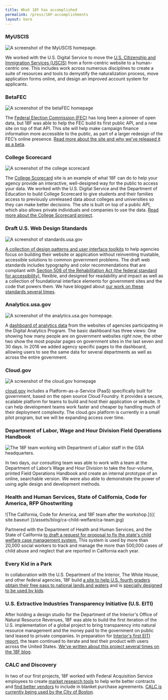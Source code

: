 ```yaml
---
title: What 18F has accomplished
permalink: /press/18F-accomplishments
layout: bare
---
```

### MyUSCIS

![A screenshot of the MyUSCIS homepage.]({{site.baseurl}}/assets/images/projects/myuscis.jpg)

We worked with the U.S. Digital Service to move the [U.S. Citizenship and Immigration Services (USCIS)](https://my.uscis.gov) from a form-centric website to a human-centric one. This includes work across numerous disciplines to create a suite of resources and tools to demystify the naturalization process, move application forms online, and design an improved account system for applicants.

### BetaFEC

![A screenshot of the betaFEC homepage]({{site.baseurl}}/assets/images/projects/beta-fec.jpg)

The [Federal Election Commission (FEC)](https://beta.fec.gov) has long been a pioneer of open data, but 18F was able to help the FEC build its first public API, and a new site on top of that API. This site will help make campaign finance information more accessible to the public, as part of a larger redesign of the FEC’s online presence. [Read more about the site and why we’ve released it as a beta](https://18f.gsa.gov/2015/10/29/welcome-to-betafec/).

### College Scorecard

![A screenshot of the college scorecard]({{site.baseurl}}/assets/images/projects/college-scorecard.jpg)

The [College Scorecard](https://collegescorecard.ed.gov/) site is an example of what 18F can do to help your agency provide an interactive, well-designed way for the public to access your data. We worked with the U.S. Digital Service and the Department of Education to build College Scorecard to give students and their families access to previously unreleased data about colleges and universities so they can make better decisions. The site is built on top of a public API, which also allows private individuals and companies to use the data. [Read more about the College Scorecard project](https://18f.gsa.gov/2015/09/14/college-scorecard-launch/).

### Draft U.S. Web Design Standards

![A screenshot of standards.usa.gov]({{site.baseurl}}/assets/images/projects/draft-us-web-design-standards.png)

[A collection of design patterns and user interface toolkits](https://standards.usa.gov) to help agencies focus on building their website or application without reinventing trustable, accessible solutions to common government problems. The draft web standards includes typography and color recommendations that are compliant with [Section 508 of the Rehabilitation Act (the federal standard for accessibility)](http://www.section508.gov/), flexible, and designed for readability and impact as well as a collection of foundational interface elements for government sites and the code that powers them. We have blogged about [our work on these standards several times](https://18f.gsa.gov/tags/web-design-standards/).

### Analytics.usa.gov

![A screenshot of the analytics.usa.gov homepage.]({{site.baseurl}}/assets/images/projects/analytics-usa-gov.png)

A [dashboard of analytics data](https://analytics.usa.gov) from the websites of agencies participating in the Digital Analytics Program. The basic dashboard has three views: One showing how many people are on government websites _right now_, the other two show the most popular pages on government sites in the last seven and 30 days. In 2016 we added agency specific pages to the dashboard, allowing users to see the same data for several departments as well as across the entire government.

### Cloud.gov

![A screenshot of the cloud.gov homepage]({{site.baseurl}}/assets/images/projects/cloud-gov.png)

[cloud.gov](https://cloud.gov) includes a Platform-as-a-Service (PaaS) specifically built for government, based on the open source Cloud Foundry. It provides a secure, scalable platform for teams to build and host their application or website. It can help development teams work faster and cheaper by handling much of their deployment complexity. The cloud.gov platform is currently in a small pilot program, but we will be expanding access over time.


### Department of Labor, Wage and Hour Division Field Operations Handbook

![The 18F team working with Department of Labor staff in the GSA headquarters.]({{site.baseurl}}/assets/images/projects/dol-handbook.jpg)

In two days, our consulting team was able to work with a team at the Department of Labor’s Wage and Hour Division to take the four-volume, printed Field Operations Handbook and create an internal prototype of an online, searchable version. We were also able to demonstrate the power of using agile design and development methods.

### Health and Human Services, State of California, Code for America, RFP Ghostwriting

![The California, Code for America, and 18F team after the workshop.]({{ site.baseurl }}/assets/blog/ca-child-welfare/ca-team.jpg)

Partnered with the Department of Health and Human Services, and the State of California [to draft a request for proposal to fix the state's child welfare case management system.](https://18f.gsa.gov/2016/03/22/helping-california-buy-a-new-child-welfare-system/) This system is used by more than 20,000 social workers to track and manage the more than 500,000 cases of child abuse and neglect that are reported in California each year.

### Every Kid in a Park

In collaboration with the U.S. Department of the Interior, The White House, and other federal agencies, 18F build [a site to help U.S. fourth graders obtain their free pass to national lands and waters](https://everykidinapark.gov) and is [specially designed to be used by kids](https://18f.gsa.gov/2015/09/03/every-kid-in-a-park/).

### U.S. Extractive Industries Transparency Initiative (U.S. EITI)

After holding a design studio for the Department of the Interior's Office of Natural Resource Revenues, 18F was able to build the first iteration of the U.S. implementation of a global project to bring transparency into natural resource management and the money paid to the government on public land leased to private companies. In preparation for [Interior's first EITI report](https://useiti.doi.gov), the team continued to iterate and test their product with users across the United States. [We've written about this project several times on the 18F blog](https://18f.gsa.gov/tags/useiti/).

### CALC and Discovery

In two of our first projects, 18F worked with Federal Acquisition Service employees to create [market research tools](https://discovery.gsa.gov/) to help write better contracts and [find better vendors](https://calc.gsa.gov/) to include in blanket purchase agreements. [CALC is currently being used by the City of Boston](https://18f.gsa.gov/2015/11/10/boston-is-using-gsa-calc-tool/).
